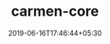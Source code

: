---
title: "carmen-core"
date: 2019-06-16T17:46:44+05:30
type: "organisations"
org_name: "Mapbox"
repo_desc: "Work-in-progress new home for low-level Rust components of the Carmen geocoding engine"
repo_link: https://github.com/mapbox/carmen-core


---